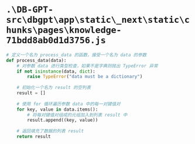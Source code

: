 # `.\DB-GPT-src\dbgpt\app\static\_next\static\chunks\pages\knowledge-71bdd8ab0d1d3756.js`

```py
# 定义一个名为 process_data 的函数，接受一个名为 data 的参数
def process_data(data):
    # 对参数 data 进行类型检查，如果不是字典则抛出 TypeError 异常
    if not isinstance(data, dict):
        raise TypeError("data must be a dictionary")
    
    # 初始化一个名为 result 的空列表
    result = []
    
    # 使用 for 循环遍历参数 data 中的每一对键值对
    for key, value in data.items():
        # 将每对键值对组成的元组加入到列表 result 中
        result.append((key, value))
    
    # 返回填充了数据的列表 result
    return result
```